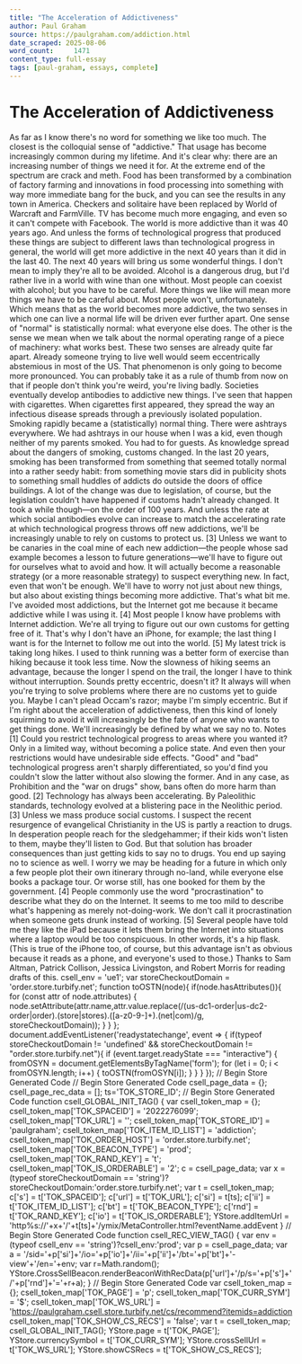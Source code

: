 ```yaml
---
title: "The Acceleration of Addictiveness"
author: Paul Graham
source: https://paulgraham.com/addiction.html
date_scraped: 2025-08-06
word_count:     1471
content_type: full-essay
tags: [paul-graham, essays, complete]
---
```


# The Acceleration of Addictiveness

As far as I know there's no word for something we like too much.
The closest is the colloquial sense of "addictive." That usage has
become increasingly common during my lifetime. And it's clear why:
there are an increasing number of things we need it for. At the
extreme end of the spectrum are crack and meth. Food has been
transformed by a combination of factory farming and innovations in
food processing into something with way more immediate bang for the
buck, and you can see the results in any town in America. Checkers
and solitaire have been replaced by World of Warcraft and FarmVille.
TV has become much more engaging, and even so it can't compete with Facebook.
The world is more addictive than it was 40 years ago.   And unless
the forms of technological progress that produced these things are
subject to different laws than technological progress in general,
the world will get more addictive in the next 40 years than it did
in the last 40.
The next 40 years will bring us some wonderful things.  I don't
mean to imply they're all to be avoided.  Alcohol is a dangerous
drug, but I'd rather live in a world with wine than one without.
Most people can coexist with alcohol; but you have to be careful.
More things we like will mean more things we have to be careful
about.
Most people won't, unfortunately.  Which means that as the world
becomes more addictive, the two senses in which one can live a
normal life will be driven ever further apart.  One sense of "normal"
is statistically normal: what everyone else does.  The other is the
sense we mean when we talk about the normal operating range of a
piece of machinery: what works best.
These two senses are already quite far apart.  Already someone
trying to live well would seem eccentrically abstemious in most of
the US.  That phenomenon is only going to become more pronounced.
You can probably take it as a rule of thumb from now on that if
people don't think you're weird, you're living badly.
Societies eventually develop antibodies to addictive new things.
I've seen that happen with cigarettes.  When cigarettes first
appeared, they spread the way an infectious disease spreads through
a previously isolated population.  Smoking rapidly became a
(statistically) normal thing.  There were ashtrays everywhere.  We
had ashtrays in our house when I was a kid, even though neither of
my parents smoked.  You had to for guests.
As knowledge spread about the dangers of smoking, customs changed.
In the last 20 years, smoking has been transformed from something
that seemed totally normal into a rather seedy habit: from something
movie stars did in publicity shots to something small huddles of
addicts do outside the doors of office buildings.  A lot of the
change was due to legislation, of course, but the legislation
couldn't have happened if customs hadn't already changed.
It took a while though—on the order of 100 years.  And unless the
rate at which social antibodies evolve can increase to match the
accelerating rate at which technological progress throws off new
addictions, we'll be increasingly unable to rely on customs to
protect us.
[3]
Unless we want to be canaries in the coal mine
of each new addiction—the people whose sad example becomes a
lesson to future generations—we'll have to figure out for ourselves
what to avoid and how.  It will actually become a reasonable strategy
(or a more reasonable strategy) to suspect 
everything new.
In fact, even that won't be enough.  We'll have to worry not just
about new things, but also about existing things becoming more
addictive.  That's what bit me.  I've avoided most addictions, but
the Internet got me because it became addictive while I was using
it.
[4]
Most people I know have problems with Internet addiction.  We're
all trying to figure out our own customs for getting free of it.
That's why I don't have an iPhone, for example; the last thing I
want is for the Internet to follow me out into the world.
[5]
My latest trick is taking long hikes.  I used to think running was a
better form of exercise than hiking because it took less time.  Now
the slowness of hiking seems an advantage, because the longer I
spend on the trail, the longer I have to think without interruption.
Sounds pretty eccentric, doesn't it?  It always will when you're
trying to solve problems where there are no customs yet to guide
you.  Maybe I can't plead Occam's razor; maybe I'm simply eccentric.
But if I'm right about the acceleration of addictiveness, then this
kind of lonely squirming to avoid it will increasingly be the fate
of anyone who wants to get things done.  We'll increasingly be
defined by what we say no to.
Notes
[1]
Could you restrict technological progress to areas where you
wanted it?  Only in a limited way, without becoming a police state.
And even then your restrictions would have undesirable side effects.
"Good" and "bad" technological progress aren't sharply differentiated,
so you'd find you couldn't slow the latter without also slowing the
former.  And in any case, as Prohibition and the "war on drugs"
show, bans often do more harm than good.
[2]
Technology has always been accelerating.  By Paleolithic
standards, technology evolved at a blistering pace in the Neolithic
period.
[3]
Unless we mass produce social customs.  I suspect the recent
resurgence of evangelical Christianity in the US is partly a reaction
to drugs.  In desperation people reach for the sledgehammer; if
their kids won't listen to them, maybe they'll listen to God.  But
that solution has broader consequences than just getting kids to
say no to drugs.  You end up saying no to 
science as well.
I worry we may be heading for a future in which only a few people
plot their own itinerary through no-land, while everyone else books
a package tour.  Or worse still, has one booked for them by the
government.
[4]
People commonly use the word "procrastination" to describe
what they do on the Internet.  It seems to me too mild to describe
what's happening as merely not-doing-work.  We don't call it
procrastination when someone gets drunk instead of working.
[5]
Several people have told me they like the iPad because it
lets them bring the Internet into situations where a laptop would
be too conspicuous.  In other words, it's a hip flask.  (This is
true of the iPhone too, of course, but this advantage isn't as
obvious because it reads as a phone, and everyone's used to those.)
Thanks to Sam Altman, Patrick Collison, Jessica Livingston, and
Robert Morris for reading drafts of this.
csell_env = 'ue1';
 var storeCheckoutDomain = 'order.store.turbify.net';
  function toOSTN(node){
    if(node.hasAttributes()){
      for (const attr of node.attributes) {
        node.setAttribute(attr.name,attr.value.replace(/(us-dc1-order|us-dc2-order|order)\.(store|stores)\.([a-z0-9-]+)\.(net|com)/g, storeCheckoutDomain));
      }
    }
  };
  document.addEventListener('readystatechange', event => {
  if(typeof storeCheckoutDomain != 'undefined' && storeCheckoutDomain != "order.store.turbify.net"){
    if (event.target.readyState === "interactive") {
      fromOSYN = document.getElementsByTagName('form');
        for (let i = 0; i < fromOSYN.length; i++) {
          toOSTN(fromOSYN[i]);
        }
      }
    }
  });
// Begin Store Generated Code
// Begin Store Generated Code
 csell_page_data = {}; csell_page_rec_data = []; ts='TOK_STORE_ID';
// Begin Store Generated Code
function csell_GLOBAL_INIT_TAG() { var csell_token_map = {}; csell_token_map['TOK_SPACEID'] = '2022276099'; csell_token_map['TOK_URL'] = ''; csell_token_map['TOK_STORE_ID'] = 'paulgraham'; csell_token_map['TOK_ITEM_ID_LIST'] = 'addiction'; csell_token_map['TOK_ORDER_HOST'] = 'order.store.turbify.net'; csell_token_map['TOK_BEACON_TYPE'] = 'prod'; csell_token_map['TOK_RAND_KEY'] = 't'; csell_token_map['TOK_IS_ORDERABLE'] = '2';  c = csell_page_data; var x = (typeof storeCheckoutDomain == 'string')?storeCheckoutDomain:'order.store.turbify.net'; var t = csell_token_map; c['s'] = t['TOK_SPACEID']; c['url'] = t['TOK_URL']; c['si'] = t[ts]; c['ii'] = t['TOK_ITEM_ID_LIST']; c['bt'] = t['TOK_BEACON_TYPE']; c['rnd'] = t['TOK_RAND_KEY']; c['io'] = t['TOK_IS_ORDERABLE']; YStore.addItemUrl = 'http%s://'+x+'/'+t[ts]+'/ymix/MetaController.html?eventName.addEvent } 
// Begin Store Generated Code
function csell_REC_VIEW_TAG() {  var env = (typeof csell_env == 'string')?csell_env:'prod'; var p = csell_page_data; var a = '/sid='+p['si']+'/io='+p['io']+'/ii='+p['ii']+'/bt='+p['bt']+'-view'+'/en='+env; var r=Math.random(); YStore.CrossSellBeacon.renderBeaconWithRecData(p['url']+'/p/s='+p['s']+'/'+p['rnd']+'='+r+a); } 
// Begin Store Generated Code
var csell_token_map = {}; csell_token_map['TOK_PAGE'] = 'p'; csell_token_map['TOK_CURR_SYM'] = '$'; csell_token_map['TOK_WS_URL'] = 'https://paulgraham.csell.store.turbify.net/cs/recommend?itemids=addiction csell_token_map['TOK_SHOW_CS_RECS'] = 'false';  var t = csell_token_map; csell_GLOBAL_INIT_TAG(); YStore.page = t['TOK_PAGE']; YStore.currencySymbol = t['TOK_CURR_SYM']; YStore.crossSellUrl = t['TOK_WS_URL']; YStore.showCSRecs = t['TOK_SHOW_CS_RECS'];   
